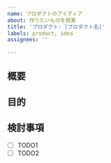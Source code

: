 ```yaml
---
name: プロダクトのアイディア
about: 作りたいものを提案
title: 'プロダクト: [プロダクト名]'
labels: product, idea
assignees: ''

---
```


## 概要

<!-- 作りたいものについて簡潔に書く -->

## 目的
<!-- このアイディアが出てきた背景を書く -->

<!-- ## 詳細情報は個別に見出しを作る -->


## 検討事項
<!-- 議論すべき項目を箇条書きで書く -->

- [ ] TODO1
- [ ] TODO2
